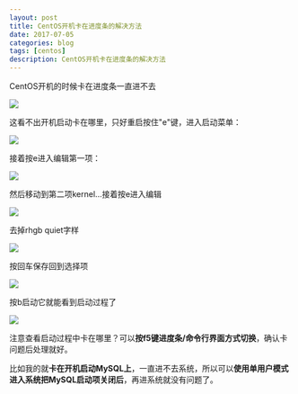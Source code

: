```yaml
---
layout: post
title: CentOS开机卡在进度条的解决方法
date: 2017-07-05
categories: blog
tags: [centos]
description: CentOS开机卡在进度条的解决方法
---
```


CentOS开机的时候卡在进度条一直进不去

![](http://https://azraelgreen.github.io/img/20170705_01.jpg)

这看不出开机启动卡在哪里，只好重启按住"e"键，进入启动菜单：

![](http://https://azraelgreen.github.io/img/20170705_02.jpg)

接着按e进入编辑第一项：

![](http://https://azraelgreen.github.io/img/20170705_03.jpg)

然后移动到第二项kernel...接着按e进入编辑

![](http://https://azraelgreen.github.io/img/20170705_04.jpg)

去掉rhgb quiet字样

![](http://https://azraelgreen.github.io/img/20170705_05.jpg)

按回车保存回到选择项

![](http://https://azraelgreen.github.io/img/20170705_06.jpg)

按b启动它就能看到启动过程了

![](http://https://azraelgreen.github.io/img/20170705_07.jpg)

注意查看启动过程中卡在哪里？可以**按f5键进度条/命令行界面方式切换**，确认卡问题后处理就好。

比如我的就**卡在开机启动MySQL上**，一直进不去系统，所以可以**使用单用户模式进入系统把MySQL启动项关闭后**，再进系统就没有问题了。

